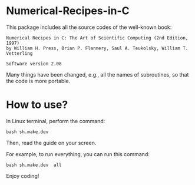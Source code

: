 # Numerical-Recipes-in-C

This package includes all the source codes of the well-known book:

    Numerical Recipes in C: The Art of Scientific Computing (2nd Edition, 1997)
    by William H. Press, Brian P. Flannery, Saul A. Teukolsky, William T. Vetterling
    
    Software version 2.08

Many things have been changed, e.g., all the names of subroutines, so that the code is more portable. 

# How to use? 

In Linux terminal, perform the command:

    bash sh.make.dev

Then, read the guide on your screen. 

For example, to run everything, you can run this command:

    bash sh.make.dev  all 

Enjoy coding!
